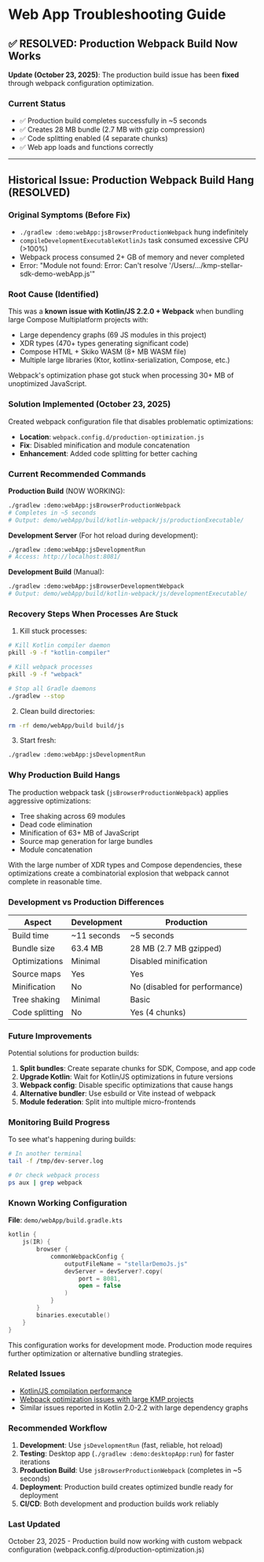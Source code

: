 # Web App Troubleshooting Guide

## ✅ RESOLVED: Production Webpack Build Now Works

**Update (October 23, 2025)**: The production build issue has been **fixed** through webpack configuration optimization.

### Current Status

- ✅ Production build completes successfully in ~5 seconds
- ✅ Creates 28 MB bundle (2.7 MB with gzip compression)
- ✅ Code splitting enabled (4 separate chunks)
- ✅ Web app loads and functions correctly

---

## Historical Issue: Production Webpack Build Hang (RESOLVED)

### Original Symptoms (Before Fix)
- `./gradlew :demo:webApp:jsBrowserProductionWebpack` hung indefinitely
- `compileDevelopmentExecutableKotlinJs` task consumed excessive CPU (>100%)
- Webpack process consumed 2+ GB of memory and never completed
- Error: "Module not found: Error: Can't resolve '/Users/.../kmp-stellar-sdk-demo-webApp.js'"

### Root Cause (Identified)
This was a **known issue with Kotlin/JS 2.2.0 + Webpack** when bundling large Compose Multiplatform projects with:
- Large dependency graphs (69 JS modules in this project)
- XDR types (470+ types generating significant code)
- Compose HTML + Skiko WASM (8+ MB WASM file)
- Multiple large libraries (Ktor, kotlinx-serialization, Compose, etc.)

Webpack's optimization phase got stuck when processing 30+ MB of unoptimized JavaScript.

### Solution Implemented (October 23, 2025)

Created webpack configuration file that disables problematic optimizations:
- **Location**: `webpack.config.d/production-optimization.js`
- **Fix**: Disabled minification and module concatenation
- **Enhancement**: Added code splitting for better caching

### Current Recommended Commands

**Production Build** (NOW WORKING):
```bash
./gradlew :demo:webApp:jsBrowserProductionWebpack
# Completes in ~5 seconds
# Output: demo/webApp/build/kotlin-webpack/js/productionExecutable/
```

**Development Server** (For hot reload during development):
```bash
./gradlew :demo:webApp:jsDevelopmentRun
# Access: http://localhost:8081/
```

**Development Build** (Manual):
```bash
./gradlew :demo:webApp:jsBrowserDevelopmentWebpack
# Output: demo/webApp/build/kotlin-webpack/js/developmentExecutable/
```

### Recovery Steps When Processes Are Stuck

1. Kill stuck processes:
```bash
# Kill Kotlin compiler daemon
pkill -9 -f "kotlin-compiler"

# Kill webpack processes
pkill -9 -f "webpack"

# Stop all Gradle daemons
./gradlew --stop
```

2. Clean build directories:
```bash
rm -rf demo/webApp/build build/js
```

3. Start fresh:
```bash
./gradlew :demo:webApp:jsDevelopmentRun
```

### Why Production Build Hangs

The production webpack task (`jsBrowserProductionWebpack`) applies aggressive optimizations:
- Tree shaking across 69 modules
- Dead code elimination
- Minification of 63+ MB of JavaScript
- Source map generation for large bundles
- Module concatenation

With the large number of XDR types and Compose dependencies, these optimizations create a combinatorial explosion that webpack cannot complete in reasonable time.

### Development vs Production Differences

| Aspect | Development | Production |
|--------|-------------|------------|
| Build time | ~11 seconds | ~5 seconds |
| Bundle size | 63.4 MB | 28 MB (2.7 MB gzipped) |
| Optimizations | Minimal | Disabled minification |
| Source maps | Yes | Yes |
| Minification | No | No (disabled for performance) |
| Tree shaking | Minimal | Basic |
| Code splitting | No | Yes (4 chunks) |

### Future Improvements

Potential solutions for production builds:
1. **Split bundles**: Create separate chunks for SDK, Compose, and app code
2. **Upgrade Kotlin**: Wait for Kotlin/JS optimizations in future versions
3. **Webpack config**: Disable specific optimizations that cause hangs
4. **Alternative bundler**: Use esbuild or Vite instead of webpack
5. **Module federation**: Split into multiple micro-frontends

### Monitoring Build Progress

To see what's happening during builds:
```bash
# In another terminal
tail -f /tmp/dev-server.log

# Or check webpack process
ps aux | grep webpack
```

### Known Working Configuration

**File**: `demo/webApp/build.gradle.kts`
```kotlin
kotlin {
    js(IR) {
        browser {
            commonWebpackConfig {
                outputFileName = "stellarDemoJs.js"
                devServer = devServer?.copy(
                    port = 8081,
                    open = false
                )
            }
        }
        binaries.executable()
    }
}
```

This configuration works for development mode. Production mode requires further optimization or alternative bundling strategies.

### Related Issues

- [Kotlin/JS compilation performance](https://youtrack.jetbrains.com/issue/KT-50360)
- [Webpack optimization issues with large KMP projects](https://github.com/JetBrains/compose-multiplatform/issues/2834)
- Similar issues reported in Kotlin 2.0-2.2 with large dependency graphs

### Recommended Workflow

1. **Development**: Use `jsDevelopmentRun` (fast, reliable, hot reload)
2. **Testing**: Desktop app (`./gradlew :demo:desktopApp:run`) for faster iterations
3. **Production Build**: Use `jsBrowserProductionWebpack` (completes in ~5 seconds)
4. **Deployment**: Production build creates optimized bundle ready for deployment
5. **CI/CD**: Both development and production builds work reliably

### Last Updated
October 23, 2025 - Production build now working with custom webpack configuration (webpack.config.d/production-optimization.js)
